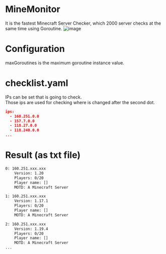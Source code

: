 # MineMonitor
It is the fastest Minecraft Server Checker, which 2000 server checks at the same time using Goroutine.
![image](https://github.com/Leaf48/MineMonitor/assets/58620209/92168c96-6135-4029-973c-9bef56565d86)

# Configuration
maxGoroutines is the maximum goroutine instance value.

# checklist.yaml
IPs can be set that is going to check. </br>
Those ips are used for checking where is changed after the second dot. </br>
```json
ips:
  - 160.251.0.0
  - 157.7.0.0
  - 118.27.0.0
  - 118.240.0.0
...
```

# Result (as txt file)
```txt
0: 160.251.xxx.xxx
	Version: 1.20
	Players: 0/20
	Player name: []
	MOTD: A Minecraft Server

1: 160.251.xxx.xxx
	Version: 1.17.1
	Players: 0/20
	Player name: []
	MOTD: A Minecraft Server

2: 160.251.xxx.xxx
	Version: 1.19.4
	Players: 0/20
	Player name: []
	MOTD: A Minecraft Server
...
```
